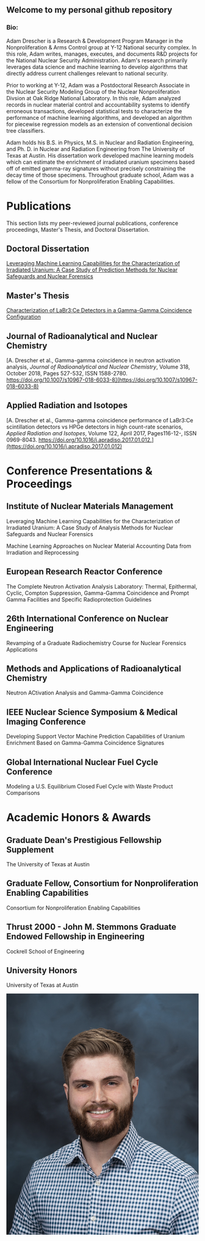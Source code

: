 ## Welcome to my personal github repository

### Bio:

Adam Drescher is a Research & Development Program Manager in the Nonproliferation & Arms Control group at Y-12 National security complex. In this role, Adam writes, manages, executes, and documents R&D projects for the National Nuclear Security Administration. Adam's research primarily leverages data science and machine learning to develop algorithms that directly address current challenges relevant to national security. 

Prior to working at Y-12, Adam was a Postdoctoral Research Associate in the Nuclear Security Modeling Group of the Nuclear Nonproliferation Divsion at Oak Ridge National Laboratory. In this role, Adam analyzed records in nuclear material control and accountability systems to identify erroneous transactions, developed statistical tests to characterize the performance of machine learning algorithms, and developed an algorithm for piecewise regression models as an extension of conventional decision tree classifiers.

Adam holds his B.S. in Physics, M.S. in Nuclear and Radiation Engineering, and Ph. D. in Nuclear and Radiation Engineering from The University of Texas at Austin. His dissertation work developed machine learning models which can estimate the enrichment of irradiated uranium specimens based off of emitted gamma-ray signatures without precisely constraining the decay time of those specimens. Throughout graduate school, Adam was a fellow of the Consortium for Nonproliferation Enabling Capabilities. 

# Publications
This section lists my peer-reviewed journal publications, conference proceedings, Master's Thesis, and Doctoral Dissertation.

## Doctoral Dissertation
[Leveraging Machine Learning Capabilities for the Characterization of Irradiated Uranium: A Case Study of Prediction Methods for Nuclear Safeguards and Nuclear Forensics](Drescher_Dissertation_FINAL.pdf)

## Master's Thesis
[Characterization of LaBr3:Ce Detectors in a Gamma-Gamma Coincidence Configuration](DRESCHER-THESIS-2017.pdf)

## Journal of Radioanalytical and Nuclear Chemistry
[A. Drescher et al., Gamma-gamma coincidence in neutron activation analysis, _Journal of Radioanalytical and Nuclear Chemistry_, Volume 318, October 2018, Pages 527-532, ISSN 1588-2780. https://doi.org/10.1007/s10967-018-6033-8](https://doi.org/10.1007/s10967-018-6033-8)

## Applied Radiation and Isotopes
[A. Drescher et al., Gamma-gamma coincidence performance of LaBr3:Ce scintillation detectors vs HPGe detectors in high count-rate scenarios, _Applied Radiation and Isotopes_, Volume 122, April 2017, Pages116-12-, ISSN 0969-8043. https://doi.org/10.1016/j.apradiso.2017.01.012.](https://doi.org/10.1016/j.apradiso.2017.01.012)


# Conference Presentations & Proceedings

## Institute of Nuclear Materials Management
Leveraging Machine Learning Capabilities for the Characterization of Irradiated Uranium: A Case Study of Analysis Methods for Nuclear Safeguards and Nuclear Forensics

Machine Learning Approaches on Nuclear Material Accounting Data from Irradiation and Reprocessing

## European Research Reactor Conference
The Complete Neutron Activation Analysis Laboratory: Thermal, Epithermal, Cyclic, Compton Suppression, Gamma-Gamma Coincidence and Prompt Gamma Facilities and Specific Radioprotection Guidelines

## 26th International Conference on Nuclear Engineering
Revamping of a Graduate Radiochemistry Course for Nuclear Forensics Applications

## Methods and Applications of Radioanalytical Chemistry
Neutron ACtivation Analysis and Gamma-Gamma Coincidence

## IEEE Nuclear Science Symposium & Medical Imaging Conference
Developing Support Vector Machine Prediction Capabilities of Uranium Enrichment Based on Gamma-Gamma Coincidence Signatures

## Global International Nuclear Fuel Cycle Conference
Modeling a U.S. Equilibrium Closed Fuel Cycle with Waste Product Comparisons

# Academic Honors & Awards

## Graduate Dean's Prestigious Fellowship Supplement
The University of Texas at Austin

## Graduate Fellow, Consortium for Nonproliferation Enabling Capabilities
Consortium for Nonproliferation Enabling Capabilities

## Thrust 2000 - John M. Stemmons Graduate Endowed Fellowship in Engineering
Cockrell School of Engineering

## University Honors
University of Texas at Austin


![Image](2020-P00505.jpg)





